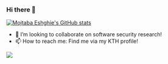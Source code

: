 ### Hi there 👋

[![Mojtaba Eshghie's GitHub stats](https://github-readme-stats.vercel.app/api?username=mojtaba-eshghie&count_private=true&show_icons=true&hide_title=true&hide_border=true)](https://github.com/mojtaba-eshghie/)


- 👯 I’m looking to collaborate on software security research!
- 📫 How to reach me: Find me via my KTH profile!

![](https://komarev.com/ghpvc/?username=mojtaba-eshghie&color=brightgreen)
